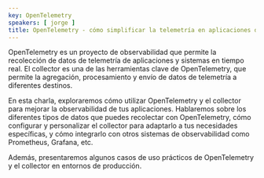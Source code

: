 ```yaml
---
key: OpenTelemetry
speakers: [ jorge ]
title: OpenTelemetry - cómo simplificar la telemetría en aplicaciones distribuidas
---
```

OpenTelemetry es un proyecto de observabilidad que permite la recolección de datos de telemetría de aplicaciones y sistemas en tiempo real. El collector es una de las herramientas clave de OpenTelemetry, que permite la agregación, procesamiento y envío de datos de telemetría a diferentes destinos.  

En esta charla, exploraremos cómo utilizar OpenTelemetry y el collector para mejorar la observabilidad de tus aplicaciones. Hablaremos sobre los diferentes tipos de datos que puedes recolectar con OpenTelemetry, cómo configurar y personalizar el collector para adaptarlo a tus necesidades específicas, y cómo integrarlo con otros sistemas de observabilidad como Prometheus, Grafana, etc.  

Además, presentaremos algunos casos de uso prácticos de OpenTelemetry y el collector en entornos de producción.
